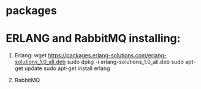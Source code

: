 # packages
# ERLANG and RabbitMQ installing:

1. Erlang:
wget https://packages.erlang-solutions.com/erlang-solutions_1.0_all.deb
sudo dpkg -i erlang-solutions_1.0_all.deb
sudo apt-get update
sudo apt-get install erlang

2. RabbitMQ
